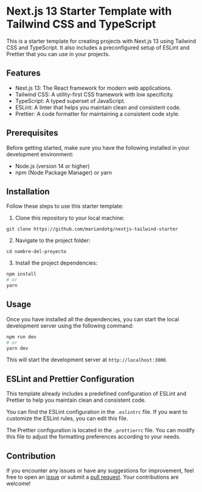 # Next.js 13 Starter Template with Tailwind CSS and TypeScript

This is a starter template for creating projects with Next.js 13 using Tailwind CSS and TypeScript. It also includes a preconfigured setup of ESLint and Prettier that you can use in your projects.

## Features

- Next.js 13: The React framework for modern web applications.
- Tailwind CSS: A utility-first CSS framework with low specificity.
- TypeScript: A typed superset of JavaScript.
- ESLint: A linter that helps you maintain clean and consistent code.
- Prettier: A code formatter for maintaining a consistent code style.

## Prerequisites

Before getting started, make sure you have the following installed in your development environment:

- Node.js (version 14 or higher)
- npm (Node Package Manager) or yarn

## Installation

Follow these steps to use this starter template:

1. Clone this repository to your local machine:

```
git clone https://github.com/mariandotg/nextjs-tailwind-starter
```

2. Navigate to the project folder:

```
cd nombre-del-proyecto
```

3. Install the project dependencies:

```bash
npm install
# or
yarn
```

## Usage

Once you have installed all the dependencies, you can start the local development server using the following command:

```bash
npm run dev
# or
yarn dev
```

This will start the development server at `http://localhost:3000`.

## ESLint and Prettier Configuration

This template already includes a predefined configuration of ESLint and Prettier to help you maintain clean and consistent code.

You can find the ESLint configuration in the `.eslintrc` file. If you want to customize the ESLint rules, you can edit this file.

The Prettier configuration is located in the `.prettierrc` file. You can modify this file to adjust the formatting preferences according to your needs.

## Contribution

If you encounter any issues or have any suggestions for improvement, feel free to open an [issue](https://github.com/mariandotg/nextjs-tailwind-starter/issues) or submit a [pull request](https://github.com/mariandotg/nextjs-tailwind-starter/pulls). Your contributions are welcome!

